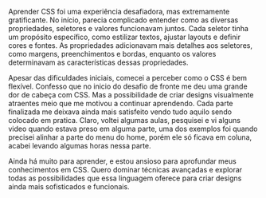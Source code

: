 Aprender CSS foi uma experiência desafiadora, mas extremamente gratificante. No início, parecia complicado entender como as diversas propriedades, seletores e valores funcionavam juntos. Cada seletor tinha um propósito específico, como estilizar textos, ajustar layouts e definir cores e fontes. As propriedades adicionavam mais detalhes aos seletores, como margens, preenchimentos e bordas, enquanto os valores determinavam as características dessas propriedades.

Apesar das dificuldades iniciais, comecei a perceber como o CSS é bem flexível. Confesso que no inicio do desafio de fronte me deu uma grande dor de cabeça com CSS. Mas a
possibilidade de criar designs visualmente atraentes meio que me motivou a continuar aprendendo. Cada parte finalizada me deixava ainda mais satisfeito vendo tudo aquilo sendo colocado em pratica. Claro, voltei algumas aulas, pesquisei e vi alguns video quando estava preso em alguma parte, uma dos exemplos foi quando precisei alinhar a parte do menu do home, porém ele só ficava em coluna, acabei levando algumas horas nessa parte.

Ainda há muito para aprender, e estou ansioso para aprofundar meus conhecimentos em CSS. Quero dominar técnicas avançadas e explorar todas as possibilidades que essa linguagem oferece para criar designs ainda mais sofisticados e funcionais.